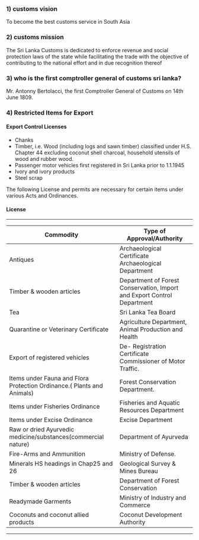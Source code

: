 ### 1) customs vision 

To become the best customs service in South Asia

### 2) customs mission 
The Sri Lanka Customs is dedicated to enforce revenue and social protection laws of the state while facilitating the trade with the objective of contributing to the national effort and in due recognition thereof

### 3) who is the first comptroller general of customs sri lanka?
Mr. Antonny Bertolacci, the first Comptroller General of Customs on 14th June 1809. 

### 4) Restricted Items for Export

#### Export Control Licenses

* Chanks
* Timber, i.e. Wood (including logs and sawn timber) classified under H.S. Chapter 44 excluding coconut shell charcoal, household utensils of wood and rubber wood.
* Passenger motor vehicles first registered in Sri Lanka prior to 1.1.1945
* Ivory and ivory products
* Steel scrap

The following License and permits are necessary for certain items under various Acts and Ordinances.

#### License

------------------------------------------
| Commodity |	Type of Approval/Authority |
-------------|-----------------------------
|Antiques	| Archaeological Certificate Archaeological Department|
|Timber & wooden articles|	Department of Forest Conservation, Import and Export Control Department|
|Tea	| Sri Lanka Tea Board|
|Quarantine or Veterinary Certificate |	Agriculture Department, Animal Production and Health|
|Export of registered vehicles |	De- Registration Certificate Commissioner of Motor Traffic.|
|Items under Fauna and Flora Protection Ordinance.( Plants and Animals)	| Forest Conservation Department.|
|Items under Fisheries Ordinance	| Fisheries and Aquatic Resources Department|
|Items under Excise Ordinance |	Excise Department|
|Raw or dried Ayurvedic medicine/substances(commercial nature) |	Department of Ayurveda|
|Fire-Arms and Ammunition	| Ministry of Defense.|
|Minerals HS headings in Chap25 and 26 |	Geological Survey & Mines Bureau|
|Timber & wooden articles |	Department of Forest Conservation
|Readymade Garments	| Ministry of Industry and Commerce|
|Coconuts and coconut allied products | Coconut Development Authority|
----------------------------------------------------------------------

